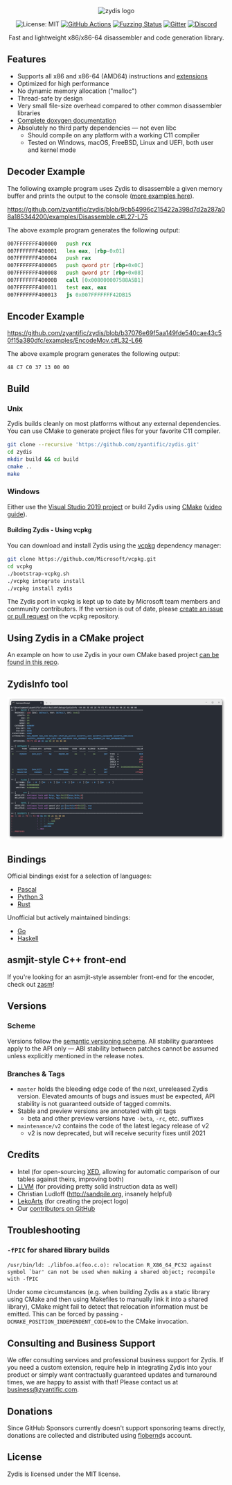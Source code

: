 <p align="center">
  <img alt="zydis logo" src="https://zydis.re/img/logo.svg" width="400px">
</p>

<p align="center">
  <img src="https://img.shields.io/badge/License-MIT-blue.svg" alt="License: MIT">
  <a href="https://github.com/zyantific/zydis/actions"><img src="https://github.com/zyantific/zydis/workflows/CI/badge.svg" alt="GitHub Actions"></a>
  <a href="https://bugs.chromium.org/p/oss-fuzz/issues/list?sort=-opened&can=1&q=proj:zydis"><img src="https://oss-fuzz-build-logs.storage.googleapis.com/badges/zydis.svg" alt="Fuzzing Status"></a>
  <a href="https://gitter.im/zyantific/zydis?utm_source=badge&utm_medium=badge&utm_campaign=pr-badge&utm_content=body_badge"><img src="https://badges.gitter.im/zyantific/zyan-disassembler-engine.svg" alt="Gitter"></a>
  <a href="https://discord.zyantific.com/"><img src="https://img.shields.io/discord/390136917779415060.svg?logo=discord&label=Discord" alt="Discord"></a>
</p>

<p align="center">Fast and lightweight x86/x86-64 disassembler and code generation library.</p>

## Features

- Supports all x86 and x86-64 (AMD64) instructions and [extensions](./include/Zydis/Generated/EnumISAExt.h)
- Optimized for high performance
- No dynamic memory allocation ("malloc")
- Thread-safe by design
- Very small file-size overhead compared to other common disassembler libraries
- [Complete doxygen documentation](https://zydis.re/doc/3/)
- Absolutely no third party dependencies — not even libc
  - Should compile on any platform with a working C11 compiler
  - Tested on Windows, macOS, FreeBSD, Linux and UEFI, both user and kernel mode

## Decoder Example

The following example program uses Zydis to disassemble a given memory buffer and prints the output to the console ([more examples here](./examples/)).

https://github.com/zyantific/zydis/blob/9cb54996c215422a398d7d2a287a08a185344200/examples/Disassemble.c#L27-L75

The above example program generates the following output:

```asm
007FFFFFFF400000   push rcx
007FFFFFFF400001   lea eax, [rbp-0x01]
007FFFFFFF400004   push rax
007FFFFFFF400005   push qword ptr [rbp+0x0C]
007FFFFFFF400008   push qword ptr [rbp+0x08]
007FFFFFFF40000B   call [0x008000007588A5B1]
007FFFFFFF400011   test eax, eax
007FFFFFFF400013   js 0x007FFFFFFF42DB15
```

## Encoder Example

https://github.com/zyantific/zydis/blob/b37076e69f5aa149fde540cae43c50f15a380dfc/examples/EncodeMov.c#L32-L66

The above example program generates the following output:

```
48 C7 C0 37 13 00 00
```

## Build

### Unix

Zydis builds cleanly on most platforms without any external dependencies. You can use CMake to generate project files for your favorite C11 compiler.

```bash
git clone --recursive 'https://github.com/zyantific/zydis.git'
cd zydis
mkdir build && cd build
cmake ..
make
```

### Windows

Either use the [Visual Studio 2019 project](./msvc/) or build Zydis using [CMake](https://cmake.org/download/) ([video guide](https://www.youtube.com/watch?v=fywLDK1OAtQ)).

#### Building Zydis - Using vcpkg

You can download and install Zydis using the [vcpkg](https://github.com/Microsoft/vcpkg) dependency manager:

```bash
git clone https://github.com/Microsoft/vcpkg.git
cd vcpkg
./bootstrap-vcpkg.sh
./vcpkg integrate install
./vcpkg install zydis
```
The Zydis port in vcpkg is kept up to date by Microsoft team members and community contributors. If the version is out of date, please [create an issue or pull request](https://github.com/Microsoft/vcpkg) on the vcpkg repository.

## Using Zydis in a CMake project

An example on how to use Zydis in your own CMake based project [can be found in this repo](https://github.com/zyantific/zydis-submodule-example).

## ZydisInfo tool

![ZydisInfo](./assets/screenshots/ZydisInfo.png)

## Bindings

Official bindings exist for a selection of languages:

- [Pascal](https://github.com/zyantific/zydis-pascal)
- [Python 3](https://github.com/zyantific/zydis-py)
- [Rust](https://github.com/zyantific/zydis-rs)

Unofficial but actively maintained bindings:

- [Go](https://github.com/jpap/go-zydis)
- [Haskell](https://github.com/nerded1337/zydiskell)

## asmjit-style C++ front-end

If you're looking for an asmjit-style assembler front-end for the encoder, check out [zasm](https://github.com/zyantific/zasm)!

## Versions

### Scheme

Versions follow the [semantic versioning scheme](https://semver.org/). All stability guarantees apply to the API only — ABI stability between patches cannot be assumed unless explicitly mentioned in the release notes.

### Branches & Tags

- `master` holds the bleeding edge code of the next, unreleased Zydis version. Elevated amounts of bugs and issues must be expected, API stability is not guaranteed outside of tagged commits.
- Stable and preview versions are annotated with git tags
  - beta and other preview versions have `-beta`, `-rc`, etc. suffixes
- `maintenance/v2` contains the code of the latest legacy release of v2
  - v2 is now deprecated, but will receive security fixes until 2021

## Credits

- Intel (for open-sourcing [XED](https://github.com/intelxed/xed), allowing for automatic comparison of our tables against theirs, improving both)
- [LLVM](https://llvm.org) (for providing pretty solid instruction data as well)
- Christian Ludloff (http://sandpile.org, insanely helpful)
- [LekoArts](https://www.lekoarts.de/) (for creating the project logo)
- Our [contributors on GitHub](https://github.com/zyantific/zydis/graphs/contributors)

## Troubleshooting

### `-fPIC` for shared library builds

```
/usr/bin/ld: ./libfoo.a(foo.c.o): relocation R_X86_64_PC32 against symbol `bar' can not be used when making a shared object; recompile with -fPIC
```

Under some circumstances (e.g. when building Zydis as a static library using
CMake and then using Makefiles to manually link it into a shared library), CMake
might fail to detect that relocation information must be emitted. This can be forced
by passing `-DCMAKE_POSITION_INDEPENDENT_CODE=ON` to the CMake invocation.

## Consulting and Business Support

We offer consulting services and professional business support for Zydis. If you need a custom extension, require help in integrating Zydis into your product or simply want contractually guaranteed updates and turnaround times, we are happy to assist with that! Please contact us at business@zyantific.com.

## Donations

Since GitHub Sponsors currently doesn't support sponsoring teams directly, donations are collected and distributed using [flobernd](https://github.com/users/flobernd/sponsorship)s account.

## License

Zydis is licensed under the MIT license.
